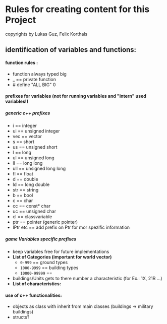
# Rules for creating content for this Project

copyrights by Lukas Guz, Felix Korthals


## identification of variables and functions:


#### function rules :

-    function always typed big
- _  == private function
- \# define "ALL BIG" 0

#### prefixes for variables (not for running variables and "intern" used variables!)

##### generic c++ prefixes
- i     == integer
- ui    == unsigned integer
- vec   == vector
- s     == short
- us    == unsigned short
- l     == long
- ul    == unsigned long
- ll    == long long
- ull   == unsigned long long
- fl     == float
- d     == double
- ld    == long double
- str   == string
- b     == bool
- c     == char
- cc    == const* char
- uc    == unsigned char
- cl    == classvariable
- ptr    == pointer (generic pointer)
- IPtr etc == add prefix on Ptr for mor spezific information

##### game Variables specific prefixes
- keep variables free for future implementations
- **List of Categories (important for world vector)**
   * `0-999` == ground types
   * `1000-9999` == building types
   * `10000-99999` ==
- buildings/Units gets to there number a characteristic (for Ex.: 1X, 21R ...)
- **List of characteristics:**

#### use of c++ functionalities:


- objects as class with inherit from main classes (buildings -> military buildings)
- structs?
